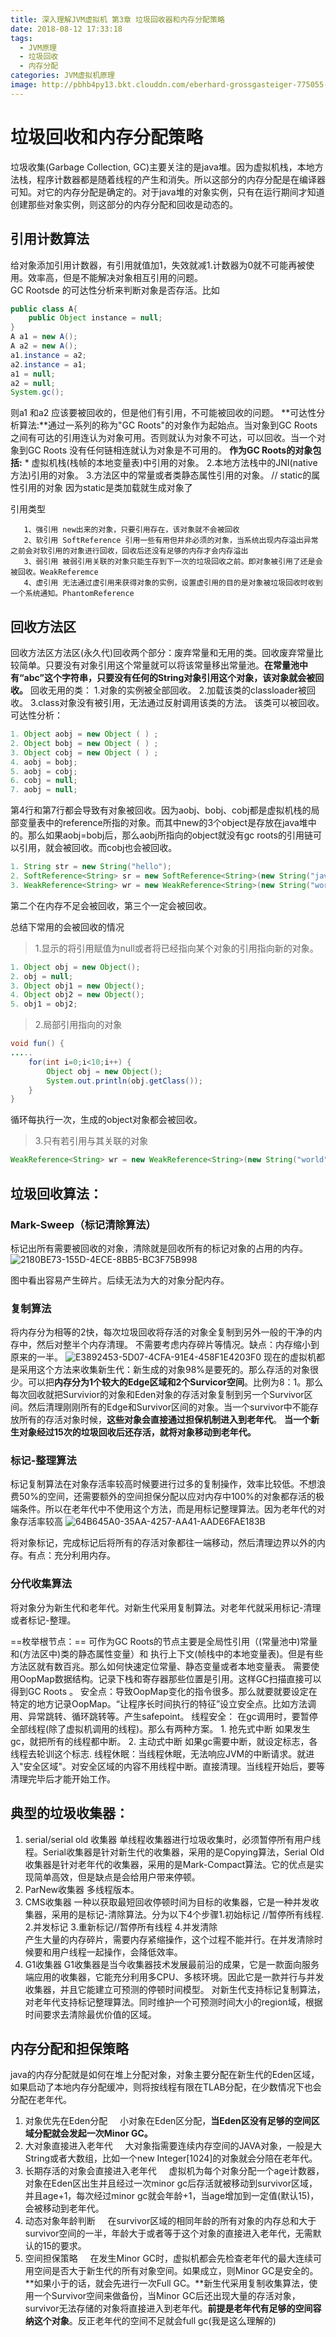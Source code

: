 ```yaml
---
title: 深入理解JVM虚拟机 第3章 垃圾回收器和内存分配策略  
date: 2018-08-12 17:33:18
tags: 
  - JVM原理 
  - 垃圾回收
  - 内存分配
categories: JVM虚拟机原理
image: http://pbhb4py13.bkt.clouddn.com/eberhard-grossgasteiger-775055-unsplash.jpg
---
```


# 垃圾回收和内存分配策略
垃圾收集(Garbage Collection, GC)主要关注的是java堆。因为虚拟机栈，本地方法栈，程序计数器都是随着线程的产生和消失。所以这部分的内存分配是在编译器可知。对它的内存分配是确定的。对于java堆的对象实例，只有在运行期间才知道创建那些对象实例，则这部分的内存分配和回收是动态的。<!-- more -->
## 引用计数算法
给对象添加引用计数器，有引用就值加1，失效就减1.计数器为0就不可能再被使用。效率高，但是不能解决对象相互引用的问题。     
GC Rootsde 的可达性分析来判断对象是否存活。比如

```java 
public class A{
    public Object instance = null;
}
A a1 = new A();
A a2 = new A();
a1.instance = a2;
a2.instance = a1;
a1 = null;
a2 = null;
System.gc();
```
则a1 和a2 应该要被回收的，但是他们有引用，不可能被回收的问题。
**可达性分析算法:**通过一系列的称为"GC Roots"的对象作为起始点。当对象到GC Roots之间有可达的引用连认为对象可用。否则就认为对象不可达，可以回收。当一个对象到GC Roots 没有任何链相连就认为对象是不可用的。
**作为GC Roots的对象包括:**
     * 虚拟机栈(栈帧的本地变量表)中引用的对象。
     2.本地方法栈中的JNI(native 方法)引用的对象。
     3.方法区中的常量或者类静态属性引用的对象。 // static的属性引用的对象 因为static是类加载就生成对象了

 引用类型
 
 ```
    1、强引用 new出来的对象，只要引用存在，该对象就不会被回收 
    2、软引用 SoftReference 引用一些有用但并非必须的对象，当系统出现内存溢出异常之前会对软引用的对象进行回收，回收后还没有足够的内存才会内存溢出
    3、弱引用 被弱引用关联的对象只能生存到下一次的垃圾回收之前。即对象被引用了还是会被回收。WeakReferemce
    4、虚引用 无法通过虚引用来获得对象的实例，设置虚引用的目的是对象被垃圾回收时收到一个系统通知。PhantomReference
 ```   
 
## 回收方法区
回收方法区方法区(永久代)回收两个部分：废弃常量和无用的类。回收废弃常量比较简单。只要没有对象引用这个常量就可以将该常量移出常量池。**在常量池中有“abc”这个字符串，只要没有任何的String对象引用这个对象，该对象就会被回收。**
   回收无用的类：
      1.对象的实例被全部回收。
      2.加载该类的classloader被回收。
      3.class对象没有被引用，无法通过反射调用该类的方法。
    该类可以被回收。
    可达性分析：

```java
1. Object aobj = new Object ( ) ;
2. Object bobj = new Object ( ) ;
3. Object cobj = new Object ( ) ;
4. aobj = bobj;
5. aobj = cobj;
6. cobj = null;
7. aobj = null;
```
第4行和第7行都会导致有对象被回收。因为aobj、bobj、cobj都是虚拟机栈的局部变量表中的reference所指的对象。而其中new的3个object是存放在java堆中的。那么如果aobj=bobj后，那么aobj所指向的object就没有gc roots的引用链可以引用，就会被回收。而cobj也会被回收。

```java
1. String str = new String("hello");
2. SoftReference<String> sr = new SoftReference<String>(new String("java"));//软引用
3. WeakReference<String> wr = new WeakReference<String>(new String("world")); //弱引用
```
第二个在内存不足会被回收，第三个一定会被回收。        

总结下常用的会被回收的情况 
>1.显示的将引用赋值为null或者将已经指向某个对象的引用指向新的对象。

```java
1. Object obj = new Object();
2. obj = null;
3. Object obj1 = new Object();
4. Object obj2 = new Object();
5. obj1 = obj2;
```
>2.局部引用指向的对象

```java
void fun() {
.....
    for(int i=0;i<10;i++) {
        Object obj = new Object();
        System.out.println(obj.getClass());
    }
}
```
循环每执行一次，生成的object对象都会被回收。
>3.只有若引用与其关联的对象

```java
WeakReference<String> wr = new WeakReference<String>(new String("world"));
```
## 垃圾回收算法：     

### Mark-Sweep（标记清除算法）
   标记出所有需要被回收的对象，清除就是回收所有的标记对象的占用的内存。
   ![2180BE73-155D-4ECE-8BB5-BC3F75B998](http://pbhb4py13.bkt.clouddn.com/2180BE73-155D-4ECE-8BB5-BC3F75B998C8.jpg)

图中看出容易产生碎片。后续无法为大的对象分配内存。
### 复制算法
将内存分为相等的2快，每次垃圾回收将存活的对象全复制到另外一般的干净的内存中，然后对整半个内存清理。 不需要考虑内存碎片等情况。缺点：内存缩小到原来的一半。
![E3892453-5D07-4CFA-91E4-458F1E4203F0](http://pbhb4py13.bkt.clouddn.com/E3892453-5D07-4CFA-91E4-458F1E4203F0.jpg)
现在的虚拟机都是采用这个方法来收集新生代：新生成的对象98%是要死的。那么存活的对象很少。可以把**内存分为1个较大的Edge区域和2个Survicor空间**。比例为8：1。那么每次回收就把Survivior的对象和Eden对象的存活对象复制到另一个Survivor区间。然后清理刚刚所有的Edge和Survivor区间的对象。当一个survivor中不能存放所有的存活对象时候，**这些对象会直接通过担保机制进入到老年代**。 **当一个新生对象经过15次的垃圾回收后还存活，就将对象移动到老年代。**
### 标记-整理算法
标记复制算法在对象存活率较高时候要进行过多的复制操作，效率比较低。不想浪费50%的空间，还需要额外的空间担保分配以应对内存中100%的对象都存活的极端条件。所以在老年代中不使用这个方法，而是用标记整理算法。因为老年代的对象存活率较高
      ![64B645A0-35AA-4257-AA41-AADE6FAE183B](http://pbhb4py13.bkt.clouddn.com/64B645A0-35AA-4257-AA41-AADE6FAE183B.jpg)

将对象标记，完成标记后将所有的存活对象都往一端移动，然后清理边界以外的内存。有点：充分利用内存。

### 分代收集算法
  将对象分为新生代和老年代。对新生代采用复制算法。对老年代就采用标记-清理或者标记-整理。
    
  ==枚举根节点：==
  可作为GC Roots的节点主要是全局性引用（(常量池中)常量和(方法区中)类的静态属性变量）和 执行上下文(帧栈中的本地变量表)。但是有些方法区就有数百兆。那么如何快速定位常量、静态变量或者本地变量表。 需要使用OopMap数据结构。记录下栈和寄存器那些位置是引用。这样GC扫描直接可以得到GC Roots 。
    安全点：导致OopMap变化的指令很多。那么就要就要设定在特定的地方记录OopMap。“让程序长时间执行的特征”设立安全点。比如方法调用、异常跳转、循环跳转等。产生safepoint。
    线程安全： 在gc调用时，要暂停全部线程(除了虚拟机调用的线程)。那么有两种方案。
        1. 抢先式中断 如果发生gc，就把所有的线程都中断。
        2. 主动式中断 如果gc需要中断，就设定标志，各线程去轮训这个标志.
    线程休眠：当线程休眠，无法响应JVM的中断请求。就进入"安全区域"。对安全区域的内容不用线程中断。直接清理。当线程开始后，要等清理完毕后才能开始工作。
## 典型的垃圾收集器：
1. serial/serial old 收集器
单线程收集器进行垃圾收集时，必须暂停所有用户线程。Serial收集器是针对新生代的收集器，采用的是Copying算法，Serial Old收集器是针对老年代的收集器，采用的是Mark-Compact算法。它的优点是实现简单高效，但是缺点是会给用户带来停顿。
2. ParNew收集器
多线程版本。
3. CMS收集器
    一种以获取最短回收停顿时间为目标的收集器，它是一种并发收集器，采用的是标记-清除算法。分为以下4个步骤1.初始标记 //暂停所有线程. 2.并发标记  3.重新标记//暂停所有线程 4.并发清除  
    产生大量的内存碎片，需要内存紧缩操作，这个过程不能并行。在并发清除时候要和用户线程一起操作，会降低效率。
4. G1收集器
   G1收集器是当今收集器技术发展最前沿的成果，它是一款面向服务端应用的收集器，它能充分利用多CPU、多核环境。因此它是一款并行与并发收集器，并且它能建立可预测的停顿时间模型。
   对新生代支持标记复制算法，对老年代支持标记整理算法。同时维护一个可预测时间大小的region域，根据时间要求去清除最优价值的区域。

## 内存分配和担保策略
java的内存分配就是如何在堆上分配对象，对象主要分配在新生代的Eden区域，如果启动了本地内存分配缓冲，则将按线程有限在TLAB分配，在少数情况下也会分配在老年代。
1. 对象优先在Eden分配
&nbsp;&nbsp;&nbsp;&nbsp;小对象在Eden区分配，**当Eden区没有足够的空间区域分配就会发起一次Minor GC。**
2. 大对象直接进入老年代
&nbsp;&nbsp;&nbsp;&nbsp;大对象指需要连续内存空间的JAVA对象，一般是大String或者大数组，比如一个new Integer[1024]的对象就会分陪在老年代。
3. 长期存活的对象会直接进入老年代
&nbsp;&nbsp;&nbsp;&nbsp;虚拟机为每个对象分配一个age计数器，对象在Eden区出生并且经过一次minor gc后存活就被移动到survivor区域，并且age+1，每次经过minor gc就会年龄+1，当age增加到一定值(默认15)，会被移动到老年代。
4. 动态对象年龄判断
&nbsp;&nbsp;&nbsp;&nbsp;在survivor区域的相同年龄的所有对象的内存总和大于survivor空间的一半，年龄大于或者等于这个对象的直接进入老年代，无需默认的15的要求。
5. 空间担保策略
&nbsp;&nbsp;&nbsp;&nbsp;在发生Minor GC时，虚拟机都会先检查老年代的最大连续可用空间是否大于新生代的所有对象空间。如果成立，则Minor GC是安全的。**如果小于的话，就会先进行一次Full GC。**新生代采用复制收集算法，使用一个Survivor空间来做备份，当Minor GC后还出现大量的存活对象，survivor无法存储的对象将直接进入到老年代。**前提是老年代有足够的空间容纳这个对象**。反正老年代的空间不足就会full gc(我是这么理解的)


